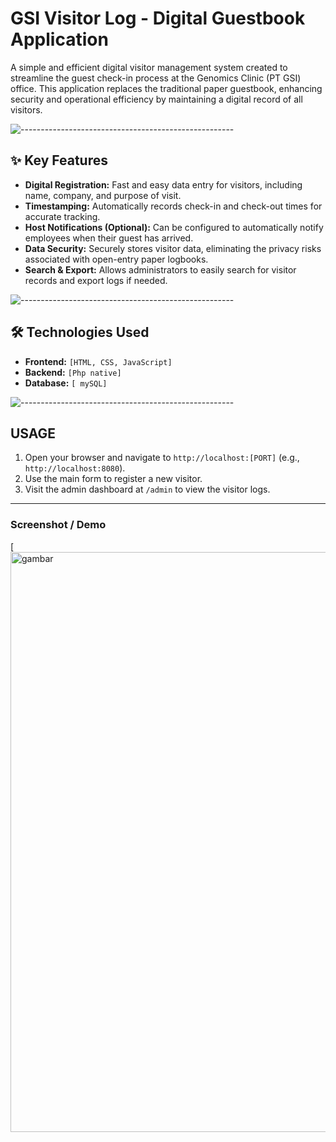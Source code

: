 # GSI Visitor Log - Digital Guestbook Application

A simple and efficient digital visitor management system created to streamline the guest check-in process at the Genomics Clinic (PT GSI) office. This application replaces the traditional paper guestbook, enhancing security and operational efficiency by maintaining a digital record of all visitors. 

![-----------------------------------------------------](https://raw.githubusercontent.com/andreasbm/readme/master/assets/lines/rainbow.png)

## ✨ Key Features

* **Digital Registration:** Fast and easy data entry for visitors, including name, company, and purpose of visit.
* **Timestamping:** Automatically records check-in and check-out times for accurate tracking.
* **Host Notifications (Optional):** Can be configured to automatically notify employees when their guest has arrived.
* **Data Security:** Securely stores visitor data, eliminating the privacy risks associated with open-entry paper logbooks.
* **Search & Export:** Allows administrators to easily search for visitor records and export logs if needed.

![-----------------------------------------------------](https://raw.githubusercontent.com/andreasbm/readme/master/assets/lines/rainbow.png)

## 🛠️ Technologies Used

* **Frontend:** `[HTML, CSS, JavaScript]`
* **Backend:** `[Php native]`
* **Database:** `[ mySQL]`

![-----------------------------------------------------](https://raw.githubusercontent.com/andreasbm/readme/master/assets/lines/rainbow.png)


## USAGE
1.  Open your browser and navigate to `http://localhost:[PORT]` (e.g., `http://localhost:8080`).
2.  Use the main form to register a new visitor.
3.  Visit the admin dashboard at `/admin` to view the visitor logs.

---

### Screenshot / Demo

[<img width="1844" height="928" alt="gambar" src="https://github.com/user-attachments/assets/58734439-7d5a-41d9-af67-cb5ba917ef9b" />
